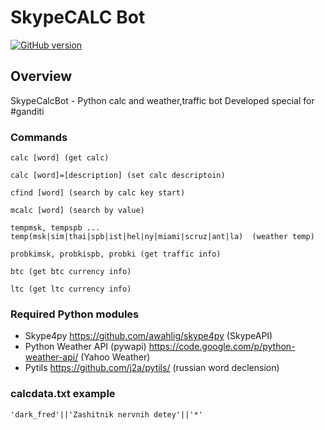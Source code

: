 # SkypeCALC Bot 
[![GitHub version](https://badge.fury.io/gh/ivan1911%2Fskype-calc.png)](http://badge.fury.io/gh/ivan1911%2Fskype-calc)

## Overview

SkypeCalcBot - Python calc and weather,traffic bot
Developed special for #ganditi

### Commands
```
calc [word] (get calc)

calc [word]=[description] (set calc descriptoin)

cfind [word] (search by calc key start)

mcalc [word] (search by value)

tempmsk, tempspb ... temp(msk|sim|thai|spb|ist|hel|ny|miami|scruz|ant|la)  (weather temp)

probkimsk, probkispb, probki (get traffic info)

btc (get btc currency info)

ltc (get ltc currency info)
```
### Required Python modules

* Skype4py <https://github.com/awahlig/skype4py> (SkypeAPI)
* Python Weather API (pywapi) <https://code.google.com/p/python-weather-api/>
(Yahoo Weather)
* Pytils <https://github.com/j2a/pytils/> (russian word declension)


### calcdata.txt example
```
'dark_fred'||'Zashitnik nervnih detey'||'*'
```
